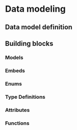 # Data modeling

## Data model definition

## Building blocks

### Models

### Embeds

### Enums

### Type Definitions

### Attributes

### Functions